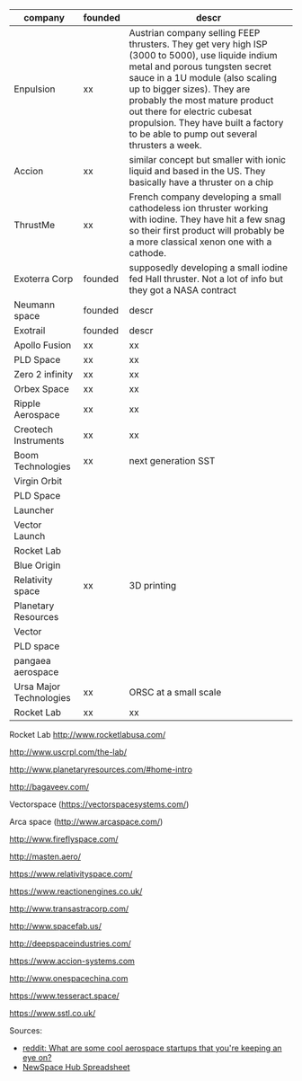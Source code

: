 | company  | founded | descr |
| ------------- | --- | ------------- |
| Enpulsion  | xx | Austrian company selling FEEP thrusters. They get very high ISP (3000 to 5000), use liquide indium metal and porous tungsten secret sauce in a 1U module (also scaling up to bigger sizes). They are probably the most mature product out there for electric cubesat propulsion. They have built a factory to be able to pump out several thrusters a week.  |
| Accion  | xx | similar concept but smaller with ionic liquid and based in the US. They basically have a thruster on a chip  |
| ThrustMe  | xx | French company developing a small cathodeless ion thruster working with iodine. They have hit a few snag so their first product will probably be a more classical xenon one with a cathode. |
| Exoterra Corp  | founded | supposedly developing a small iodine fed Hall thruster. Not a lot of info but they got a NASA contract |
| Neumann space  | founded | descr |
| Exotrail  | founded | descr |
| Apollo Fusion | xx | xx | 
| PLD Space | xx | xx | 
| Zero 2 infinity | xx | xx | 
| Orbex Space | xx | xx | 
| Ripple Aerospace | xx | xx | 
| Creotech Instruments | xx | xx | 
| Boom Technologies| xx | next generation SST  |
| Virgin Orbit
| PLD Space
| Launcher
| Vector Launch
| Rocket Lab
| Blue Origin
| Relativity space | xx | 3D printing |
| Planetary Resources
| Vector
| PLD space
| pangaea aerospace
|  Ursa Major Technologies | xx | ORSC at a small scale | 
| Rocket Lab | xx | xx |

Rocket Lab http://www.rocketlabusa.com/

http://www.uscrpl.com/the-lab/

http://www.planetaryresources.com/#home-intro

http://bagaveev.com/

Vectorspace (https://vectorspacesystems.com/)

Arca space (http://www.arcaspace.com/)

http://www.fireflyspace.com/

http://masten.aero/

https://www.relativityspace.com/

https://www.reactionengines.co.uk/

http://www.transastracorp.com/

http://www.spacefab.us/

http://deepspaceindustries.com/

https://www.accion-systems.com

http://www.onespacechina.com

https://www.tesseract.space/

https://www.sstl.co.uk/




Sources:
  - [reddit: What are some cool aerospace startups that you're keeping an eye on?
](https://www.reddit.com/r/aerospace/comments/8sfzp6/what_are_some_cool_aerospace_startups_that_youre/)
  - [NewSpace Hub Spreadsheet](https://docs.google.com/spreadsheets/d/1aN-bEJuJBqPuga1Ii6lgmGcQil9SHM31_5ev5Ap-zaQ/edit#gid=0)
